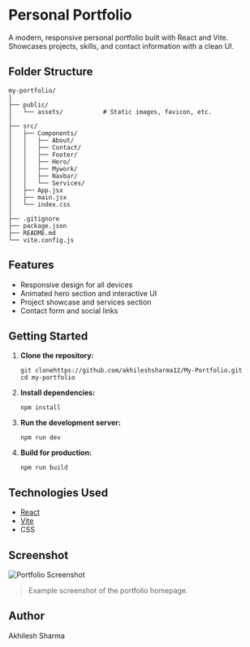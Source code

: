 # Personal Portfolio

A modern, responsive personal portfolio built with React and Vite.  
Showcases projects, skills, and contact information with a clean UI.

## Folder Structure

```
my-portfolio/
│
├── public/
│   └── assets/           # Static images, favicon, etc.
│
├── src/
│   ├── Components/
│   │   ├── About/
│   │   ├── Contact/
│   │   ├── Footer/
│   │   ├── Hero/
│   │   ├── Mywork/
│   │   ├── Navbar/
│   │   └── Services/
│   ├── App.jsx
│   ├── main.jsx
│   └── index.css
│
├── .gitignore
├── package.json
├── README.md
└── vite.config.js
```

## Features

- Responsive design for all devices
- Animated hero section and interactive UI
- Project showcase and services section
- Contact form and social links

## Getting Started

1. **Clone the repository:**
   ```
   git clonehttps://github.com/akhileshsharma12/My-Portfolio.git
   cd my-portfolio
   ```

2. **Install dependencies:**
   ```
   npm install
   ```

3. **Run the development server:**
   ```
   npm run dev
   ```

4. **Build for production:**
   ```
   npm run build
   ```

## Technologies Used

- [React](https://react.dev/)
- [Vite](https://vitejs.dev/)
- CSS

## Screenshot 

![Portfolio Screenshot](public/assets/firstlook.png)

> Example screenshot of the portfolio homepage.  

## Author

Akhilesh Sharma 
